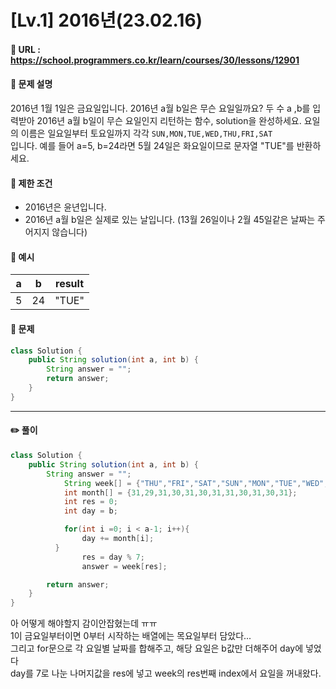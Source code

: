 # [Lv.1] 2016년(23.02.16)

#### 📌 URL : https://school.programmers.co.kr/learn/courses/30/lessons/12901

#### 📌 문제 설명

2016년 1월 1일은 금요일입니다. 2016년 a월 b일은 무슨 요일일까요? 두 수 a ,b를 입력받아 2016년 a월 b일이 무슨 요일인지 리턴하는 함수, solution을 완성하세요. 요일의 이름은 일요일부터 토요일까지 각각 `SUN,MON,TUE,WED,THU,FRI,SAT`  
입니다. 예를 들어 a=5, b=24라면 5월 24일은 화요일이므로 문자열 "TUE"를 반환하세요.

#### 📌 제한 조건

- 2016년은 윤년입니다.
- 2016년 a월 b일은 실제로 있는 날입니다. (13월 26일이나 2월 45일같은 날짜는 주어지지 않습니다)

#### 📌 예시

| a   | b   | result |
| --- | --- | ------ |
| 5   | 24  | "TUE"  |

#### 📌 문제

```java
class Solution {
    public String solution(int a, int b) {
        String answer = "";
        return answer;
    }
}
```

---

#### ✏️ 풀이

```java
class Solution {
    public String solution(int a, int b) {
        String answer = "";
            String week[] = {"THU","FRI","SAT","SUN","MON","TUE","WED","THU"};
            int month[] = {31,29,31,30,31,30,31,31,30,31,30,31};
            int res = 0;
            int day = b;

            for(int i =0; i < a-1; i++){
                day += month[i];
          }
                res = day % 7;
                answer = week[res];

        return answer;
    }
}

```

아 어떻게 해야할지 감이안잡혔는데 ㅠㅠ  
1이 금요일부터이면 0부터 시작하는 배열에는 목요일부터 담았다...  
그리고 for문으로 각 요일별 날짜를 합해주고, 해당 요일은 b값만 더해주어 day에 넣었다  
day를 7로 나눈 나머지값을 res에 넣고 week의 res번째 index에서 요일을 꺼내왔다.
